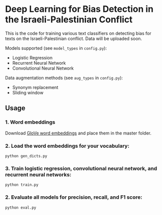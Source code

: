 # Deep Learning for Bias Detection in the Israeli-Palestinian Conflict

This is the code for training various text classifiers on detecting bias for texts on the Israeli-Palestinian conflict. Data will be uploaded soon.

Models supported (see `model_types` in `config.py`): 
* Logistic Regression 
* Recurrent Neural Network
* Convolutional Neural Network

Data augmentation methods (see `aug_types` in `config.py`):
* Synonym replacement 
* Sliding window

## Usage

### 1. Word embeddings

Download [GloVe word embeddings](https://nlp.stanford.edu/projects/glove/) and place them in the master folder.

### 2. Load the word embeddings for your vocabulary:
```
python gen_dicts.py
```

### 3. Train logistic regression, convolutional neural network, and recurrent neural networks:
```
python train.py
```

### 2. Evaluate all models for precision, recall, and F1 score:
```
python eval.py
```
